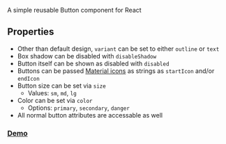 A simple reusable Button component for React

## Properties

- Other than default design, `variant` can be set to either `outline` or `text`
- Box shadow can be disabled with `disableShadow`
- Button itself can be shown as disabled with `disabled`
- Buttons can be passed [Material icons](https://material.io/resources/icons) as strings as `startIcon` and/or `endIcon`
- Button size can be set via `size`
  - Values: `sm`, `md`, `lg`
- Color can be set via `color`
  - Options: `primary`, `secondary`, `danger`
- All normal button attributes are accessable as well

### [Demo](http://button-component-git-main.cxxiii.vercel.app/)
